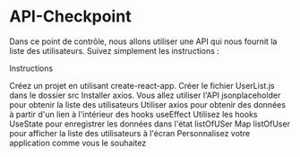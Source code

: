 ﻿# API-Checkpoint
Dans ce point de contrôle, nous allons utiliser une API qui nous fournit la liste des utilisateurs. Suivez simplement les instructions :


Instructions

Créez un projet en utilisant create-react-app.
Créer le fichier UserList.js dans le dossier src
Installer axios.
Vous allez utiliser l'API jsonplaceholder pour obtenir la liste des utilisateurs 
Utiliser axios pour obtenir des données à partir d'un lien à l'intérieur des hooks useEffect
Utilisez les hooks UseState pour enregistrer les données dans l'état listOfUSer 
Map listOfUser pour afficher la liste des utilisateurs à l'écran 
Personnalisez votre application comme vous le souhaitez
